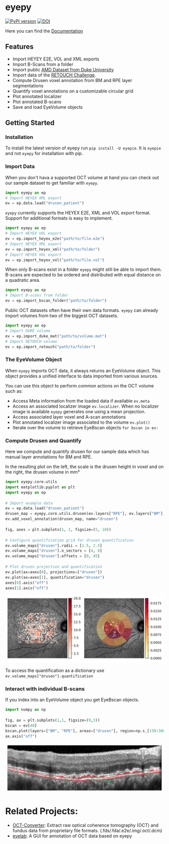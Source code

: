 # eyepy

[![PyPI version](https://badge.fury.io/py/eyepie.svg)](https://badge.fury.io/py/eyepie)
[![DOI](https://zenodo.org/badge/292547201.svg)](https://zenodo.org/badge/latestdoi/292547201)

Here you can find the [Documentation](https://www.MedVisBonn.github.io/eyepy)
## Features

* Import HEYEY E2E, VOL and XML exports
* Import B-Scans from a folder
* Import public [AMD Dataset from Duke University](https://people.duke.edu/~sf59/RPEDC_Ophth_2013_dataset.htm)
* Import data of the [RETOUCH Challenge](https://retouch.grand-challenge.org/).
* Compute Drusen voxel annotation from BM and RPE layer segmentations
* Quantify voxel annotations on a customizable circular grid
* Plot annotated localizer
* Plot annotated B-scans
* Save and load EyeVolume objects

## Getting Started

### Installation
To install the latest version of eyepy run `pip install -U eyepie`. It is `eyepie` and not `eyepy` for installation with pip.

### Import Data
When you don't hava a supported OCT volume at hand you can check out our sample dataset to get familiar with `eyepy`.
```python
import eyepy as ep
# Import HEYEX XML export
ev = ep.data.load("drusen_patient")
```

`eyepy` currently supports the HEYEX E2E, XML and VOL export format. Support for additional formats is easy to implement.

```python
import eyepy as ep
# Import HEYEX VOL export
ev = ep.import_heyex_e2e("path/to/file.e2e")
# Import HEYEX XML export
ev = ep.import_heyex_xml("path/to/folder")
# Import HEYEX VOL export
ev = ep.import_heyex_vol("path/to/file.vol")
```

When only B-scans exist in a folder `eyepy` might still be able to import them. B-scans are expected to be ordered and distributed with equal distance on a quadratic area.
```python
import eyepy as ep
# Import B-scans from folder
ev = ep.import_bscan_folder("path/to/folder")
```

Public OCT datasets often have their own data formats. `eyepy` can already import volumes from two of the biggest OCT datasets.
```python
import eyepy as ep
# Import DUKE volume
ev = ep.import_duke_mat("path/to/volume.mat")
# Import RETOUCH volume
ev = ep.import_retouch("path/to/folder")
```

### The EyeVolume Object
When `eyepy` imports OCT data, it always returns an EyeVolume object. This object provides a unified interface to data imported from various sources.

You can use this object to perform common actions on the OCT volume such as:

+ Access Meta information from the loaded data if available `ev.meta`
+ Access an associated localizer image `ev.localizer`. When no localizer image is available `eyepy` generates one using a mean projection.
+ Access associated layer voxel and A-scan annotations
+ Plot annotated localizer image associated to the volume `ev.plot()`
+ Iterate over the volume to retrieve EyeBscan objects `for bscan in ev:`

### Compute Drusen and Quantify
Here we compute and quantify drusen for our sample data which has manual layer annotations for BM and RPE.

In the resulting plot on the left, the scale is the drusen height in voxel and on the right, the drusen volume in mm³

```python
import eyepy.core.utils
import matplotlib.pyplot as plt
import eyepy as ep

# Import example data
ev = ep.data.load("drusen_patient")
drusen_map = eyepy.core.utils.drusen(ev.layers["RPE"], ev.layers["BM"], ev.shape, minimum_height=2)
ev.add_voxel_annotation(drusen_map, name="drusen")

fig, axes = plt.subplots(1, 2, figsize=(5, 10))

# Configure quantification grid for drusen quantification
ev.volume_maps["drusen"].radii = [1.5, 2.5]
ev.volume_maps["drusen"].n_sectors = [4, 8]
ev.volume_maps["drusen"].offsets = [0, 45]

# Plot drusen projection and quantification
ev.plot(ax=axes[0], projections=["drusen"])
ev.plot(ax=axes[1], quantification="drusen")
axes[0].axis("off")
axes[1].axis("off")
```
![Example quantification](examples/drusen_quantification.jpeg)

To access the quantification as a dictionary use `ev.volume_maps["drusen"].quantification`

### Interact with individual B-scans
If you index into an EyeVolume object you get EyeBscan objects.

```python
import numpy as np

fig, ax = plt.subplots(1,1, figsize=(9,3))
bscan = ev[40]
bscan.plot(layers=["BM", "RPE"], areas=["drusen"], region=np.s_[150:300, :], ax=ax)
ax.axis("off")
```

![Example quantification](examples/bscan_visualization.jpeg)

# Related Projects:

+ [OCT-Converter](https://github.com/marksgraham/OCT-Converter): Extract raw optical coherence tomography (OCT) and fundus data from proprietary file formats. (.fds/.fda/.e2e/.img/.oct/.dcm)
+ [eyelab](https://github.com/MedVisBonn/eyelab): A GUI for annotation of OCT data based on eyepy

